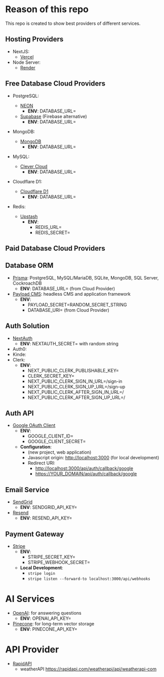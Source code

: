 # Reason of this repo

This repo is created to show best providers of different services.

## Hosting Providers
- NextJS:
    - [Vercel](https://vercel.com/)
- Node Server:
    - [Render](https://render.com/)

## Free Database Cloud Providers
- PostgreSQL:
    - [NEON](https://neon.tech/)
        - **ENV**: DATABASE_URL=
    - [Supabase](https://supabase.com/) (Firebase alternative)
        - **ENV**: DATABASE_URL=

- MongoDB:
    - [MongoDB](https://cloud.mongodb.com/)
        - **ENV**: DATABASE_URL=

- MySQL:
    - [Clever Cloud](https://console.clever-cloud.com/)
        - **ENV**: DATABASE_URL=

- Cloudflare D1:
    - [Cloudflare D1](https://developers.cloudflare.com/d1/platform/pricing/)
        - **ENV**: DATABASE_URL=

- Redis:
    - [Upstash](https://upstash.com/)
        - **ENV**:
            - REDIS_URL=
            - REDIS_SECRET=

## Paid Database Cloud Providers


## Database ORM
- [Prisma](https://www.prisma.io/nextjs): PostgreSQL, MySQL/MariaDB, SQLite, MongoDB, SQL Server, CockroachDB
    - **ENV**: DATABASE_URL= (from Cloud Provider)
- [Payload CMS](https://payloadcms.com/): headless CMS and application framework
    - **ENV**: 
        - PAYLOAD_SECRET=RANDOM_SECRET_STRING
        - DATABASE_URI= (from Cloud Provider)


## Auth Solution
- [NextAuth](https://next-auth.js.org/)
    - **ENV**: NEXTAUTH_SECRET= with random string
- Auth0:
- Kinde:
- Clerk:
    - **ENV**:
        - NEXT_PUBLIC_CLERK_PUBLISHABLE_KEY=
        - CLERK_SECRET_KEY=
        - NEXT_PUBLIC_CLERK_SIGN_IN_URL=/sign-in
        - NEXT_PUBLIC_CLERK_SIGN_UP_URL=/sign-up
        - NEXT_PUBLIC_CLERK_AFTER_SIGN_IN_URL=/
        - NEXT_PUBLIC_CLERK_AFTER_SIGN_UP_URL=/

## Auth API
- [Google OAuth Client](https://console.cloud.google.com/apis/credentials/oauthclient)
    - **ENV**:
        - GOOGLE_CLIENT_ID=
        - GOOGLE_CLIENT_SECRET=
    - **Configuration**:
        - (new project, web application)
        - Javascript origin: <http://localhost:3000> (for local development)
        - Redirect URI: 
            - <http://localhost:3000/api/auth/callback/google>
            - <https://YOUR_DOMAIN/api/auth/callback/google>

## Email Service
- [SendGrid](https://sendgrid.com/)
    - **ENV**: SENDGRID_API_KEY=
- [Resend](https://resend.com/)
    - **ENV**: RESEND_API_KEY=

## Payment Gateway
- [Stripe](https://stripe.com/)
    - **ENV**:
        - STRIPE_SECRET_KEY=
        - STRIPE_WEBHOOK_SECRET=
    - **Local Development**:
        - `stripe login`
        - `stripe listen --forward-to localhost:3000/api/webhooks`

# AI Services
- [OpenAI](https://openai.com/): for answering questions
    - **ENV**: OPENAI_API_KEY=
- [Pinecone](https://www.pinecone.io/): for long-term vector storage
    - **ENV**: PINECONE_API_KEY=


# API Provider
- [RapidAPI](https://rapidapi.com/)
    - weatherAPI https://rapidapi.com/weatherapi/api/weatherapi-com
